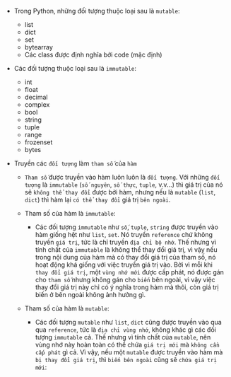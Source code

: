 - Trong Python, những đối tượng thuộc loại sau là `mutable`:
    - list
    - dict
    - set
    - bytearray
    - Các class được định nghĩa bởi code (mặc định)

- Các đối tượng thuộc loại sau là `immutable`:
    - int
    - float
    - decimal
    - complex
    - bool
    - string
    - tuple
    - range
    - frozenset
    - bytes

- Truyền các `đối tượng` làm `tham số` của `hàm`
    - `Tham số` được truyền vào hàm luôn luôn là `đối tượng`. Với những `đối tượng` là `immutable` (`số nguyên`, `số thực`, `tuple`, v.v...) thì giá trị của nó sẽ `không thể thay đổi` được bởi hàm, nhưng nếu là `mutable` (`list`, `dict`) thì hàm lại `có thể thay đổi` giá trị `bên ngoài`.

    - Tham số của hàm là `immutable`:
        - Các đối tượng `immutable` như `số`, `tuple`, `string` được truyền vào hàm giống hệt như `list`, `set`. Nó truyền `reference` chứ không truyền `giá trị`, tức là chỉ truyền `địa chỉ bộ nhớ`. Thế nhưng vì tính chất của `immutable` là không thể thay đổi giá trị, vì vậy nếu trong nội dung của hàm mà có thay đổi giá trị của tham số, nó hoạt động khá giống với việc truyền giá trị vào. Bởi vì mỗi khi `thay đổi giá trị`, một `vùng nhớ mới` được cấp phát, nó được gán cho `tham số` nhưng không gán cho `biến` bên ngoài, vì vậy việc thay đổi giá trị này chỉ có ý nghĩa trong hàm mà thôi, còn giá trị biến ở bên ngoài không ảnh hưởng gì.

    - Tham số của hàm là `mutable`:
        - Các đối tượng `mutable` như `list`, `dict` cũng được truyền vào qua qua `reference`, tức là `địa chỉ vùng nhớ`, không khác gì các đối tượng `immutable` cả. Thế nhưng vì tính chất của `mutable`, nên vùng nhớ này hoàn toàn có thể chứa `giá trị mới` mà `không cần cấp phát` gì cả. Vì vậy, nếu một `mutable` được truyền vào hàm mà `bị thay đổi giá trị`, thì `biến bên ngoài` cũng sẽ `chứa giá trị mới`:


